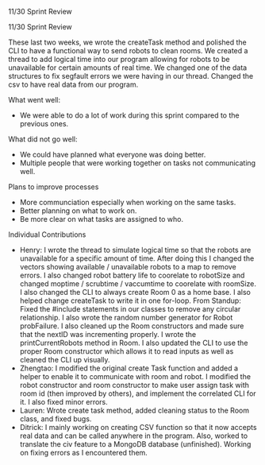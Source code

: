 11/30 Sprint Review

11/30 Sprint Review

These last two weeks, we wrote the createTask method and polished the CLI to have a functional way to send robots to clean rooms. We created a thread to add logical time into our program allowing for robots to be unavailable for certain amounts of real time. We changed one of the data structures to fix segfault errors we were having in our thread. Changed the csv to have real data from our program.

What went well:
  - We were able to do a lot of work during this sprint compared to the previous ones.

What did not go well:
  - We could have planned what everyone was doing better.
  - Multiple people that were working together on tasks not communicating well.
    
Plans to improve processes
  - More communciation especially when working on the same tasks.
  - Better planning on what to work on.
  - Be more clear on what tasks are assigned to who.

Individual Contributions
  - Henry:
    I wrote the thread to simulate logical time so that the robots are unavailable for a specific amount of time. After doing this I changed the vectors showing available / unavailable robots to a map to remove errors. I also changed robot battery life to coorelate to robotSize and changed moptime / scrubtime / vaccumtime to coorelate with roomSize. I also changed the CLI to always create Room 0 as a home base. I also helped change createTask to write it in one for-loop. 
    From Standup: Fixed the #include statements in our classes to remove any circular relationship. I also wrote the random number generator for Robot probFailure. I also cleaned up the Room constructors and made sure that the nextID was incrementing properly. I wrote the printCurrentRobots method in Room. I also updated the CLI to use the proper Room constructor which allows it to read inputs as well as cleaned the CLI up visually.
  - Zhengtao: I modified the original create Task function and added a helper to enable it to communicate with room and robot. I modified the robot constructor and room constructor to make user assign task with room id (then improved by others), and implement the correlated CLI for it. I also fixed minor errors.
  - Lauren: Wrote create task method, added cleaning status to the Room class, and fixed bugs.
  - Ditrick: I mainly working on creating CSV function so that it now accepts real data and can be called anywhere in the program. Also, worked to translate the civ feature to a MongoDB database (unfinished). Working on fixing errors as I encountered them. 
